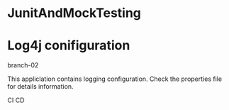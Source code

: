 # JunitAndMockTesting
# Log4j conifiguration

branch-02

This appliclation contains logging configuration.
Check the properties file for details information.

CI CD 
